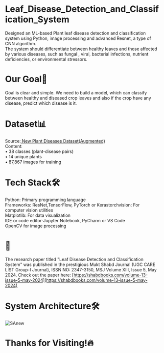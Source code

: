 # Leaf_Disease_Detection_and_Classification_System 
Designed an ML-based Plant leaf disease detection and classification system using Python, image processing and advanced Resnet, a type of CNN algorithm.
<br /> The system should differentiate between healthy leaves and those affected by various diseases, such as fungal , viral, bacterial infections, nutrient deficiencies, or environmental stressors.

# Our Goal🎯
Goal is clear and simple. We need to build a model, which can classify between healthy and diseased crop leaves and also if the crop have any disease, predict which disease is it.

# Dataset📊 
Source:[ New Plant Diseases Dataset(Augmented)](https://www.kaggle.com/datasets/vipoooool/new-plant-diseases-dataset)
<br /> Content:
<br /> • 38 classes (plant-disease pairs)
<br /> • 14 unique plants
<br /> • 87,867 images for training

# Tech Stack🛠️
Python: Primary programming language
<br /> Frameworks: ResNet,TensorFlow, PyTorch or Kerastorchvision: For computer vision utilities
<br /> Matplotlib: For data visualization
<br /> IDE or code editor-Jupyter Notebook, PyCharm or VS Code
<br /> OpenCV for image processing


# 📝 
The research paper titled "Leaf Disease Detection and Classification System" was published in the prestigious Mukt Shabd Journal (UGC CARE LIST Group-I Journal), ISSN NO: 2347-3150, MSJ Volume XIII, Issue 5, May 2024. Check out the paper here: [https://shabdbooks.com/volume-13-issue-5-may-2024](https://shabdbooks.com/volume-13-issue-5-may-2024)

# System Architecture🛠️
![SAnew](https://github.com/user-attachments/assets/9835e9c9-72af-454e-b474-601d81e3cdc9)

# Thanks for Visiting!🔥
